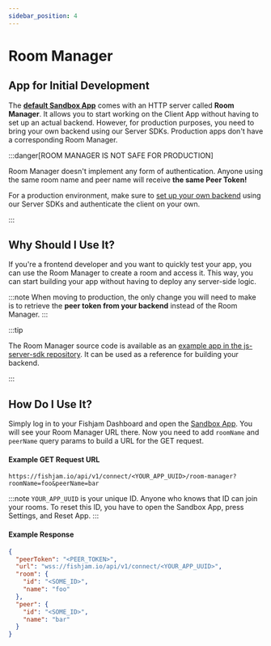 ```yaml
---
sidebar_position: 4
---
```


# Room Manager

## App for Initial Development

The [**default Sandbox App**](https://fishjam.io/app/sandbox) comes with an HTTP server called **Room Manager**.
It allows you to start working on the Client App without having to set up an actual backend.
However, for production purposes, you need to bring your own backend using our Server SDKs. Production apps don't have a corresponding Room Manager.

:::danger[ROOM MANAGER IS NOT SAFE FOR PRODUCTION]

Room Manager doesn't implement any form of authentication.
Anyone using the same room name and peer name will receive **the same Peer Token!**

For a production environment, make sure to [set up your own backend](/production/server.mdx) using our Server SDKs and authenticate the client on your own.

:::

## Why Should I Use It?

If you're a frontend developer and you want to quickly test your app, you can use the Room Manager to create a room and access it.
This way, you can start building your app without having to deploy any server-side logic.

:::note
When moving to production, the only change you will need to make is to retrieve the **peer token from your backend** instead of the Room Manager.
:::

:::tip

The Room Manager source code is available as an
[example app in the js-server-sdk repository](https://github.com/fishjam-cloud/js-server-sdk/tree/main/examples/room-manager).
It can be used as a reference for building your backend.

:::

## How Do I Use It?

Simply log in to your Fishjam Dashboard and open the [Sandbox App](https://fishjam.io/app/sandbox). You will see your Room Manager URL there.
Now you need to add `roomName` and `peerName` query params to build a URL for the GET request.

#### Example GET Request URL

```
https://fishjam.io/api/v1/connect/<YOUR_APP_UUID>/room-manager?roomName=foo&peerName=bar
```

:::note
`YOUR_APP_UUID` is your unique ID. Anyone who knows that ID can join your rooms. To reset this ID, you have to open the Sandbox App, press Settings, and Reset App.
:::

#### Example Response

```json
{
  "peerToken": "<PEER_TOKEN>",
  "url": "wss://fishjam.io/api/v1/connect/<YOUR_APP_UUID>",
  "room": {
    "id": "<SOME_ID>",
    "name": "foo"
  },
  "peer": {
    "id": "<SOME_ID>",
    "name": "bar"
  }
}
```
